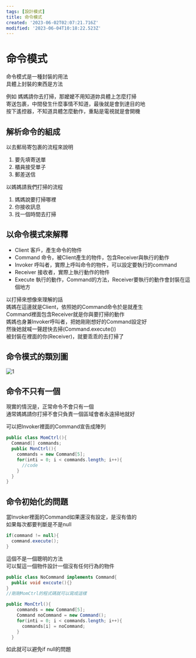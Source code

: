 ```yaml
---
tags: [設計模式]
title: 命令模式
created: '2023-06-02T02:07:21.716Z'
modified: '2023-06-04T10:18:22.523Z'
---
```


# 命令模式
命令模式是一種封裝的用法    
具體上封裝的東西是方法  

例如
媽媽請你去打掃，那嬤嬤不用知道妳具體上怎麼打掃  
寄送包裹，中間發生什麼事情不知道，最後就是會到達目的地  
按下遙控器，不知道具體怎麼動作，重點是電視就是會開機

## 解析命令的組成

以去郵局寄包裹的流程來說明

1. 要先填寄送單
2. 櫃員接受單子
3. 郵差送信

以媽媽請我們打掃的流程

1. 媽媽說要打掃哪裡
2. 你接收訊息
3. 找一個時間去打掃

## 以命令模式來解釋

* Client  客戶，產生命令的物件
* Command 命令，被Client產生的物件，包含Receiver與執行的動作
* Invoker 呼叫者，實際上呼叫命令的物件，可以設定要執行的command
* Receiver 接收者，實際上執行動作的物件
* Execute 執行的動作，Command的方法，Receiver要執行的動作會封裝在這個地方

以打掃來想像來理解的話  
媽媽在這邊就是Client，依照她的Command命令於是就產生   
Command裡面包含Receiver就是你與要打掃的動作  
媽媽也身兼Invoker呼叫者，把她剛剛想好的Command設定好  
然後她就喊一聲趕快去掃(Command.execute())  
被封裝在裡面的你(Receiver)，就要乖乖的去打掃了

## 命令模式的類別圖

![1](https://images2.imgbox.com/99/dc/tmBTPsqI_o.jpg?download=true)

## 命令不只有一個

現實的情況是，正常命令不會只有一個  
通常媽媽請你打掃不會只負責一個區域會者永遠掃地就好

可以把Invoker裡面的Command宣告成陣列  

```java
public class MomCtrl(){
  Command[] commands;
  public MonCtrl(){
    commands = new Command[5];
    for(inti = 0; i < commands.length; i++){
      //code
    }
  }
}

```

## 命令初始化的問題

當Invoker裡面的Command如果還沒有設定，是沒有值的  
如果每次都要判斷是不是null
```java
if(command != null){
  command.execute();
}
```
這個不是一個聰明的方法  
可以幫這一個物件設計一個沒有任何行為的物件

```java
public class NoCommand implements Command{
  public void exccute(){}
}
//剛剛MomCtrl的程式碼就可以寫成這樣

public MonCtrl(){
    commands = new Command[5];
    Command noCommand = new Command();
    for(inti = 0; i < commands.length; i++){
      commands[i] = noCommand;
    }
  }

```
如此就可以避免if null的問題





